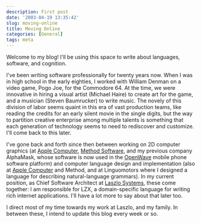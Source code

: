 ```yaml
---
description: First post
date: '2003-04-19 13:35:42'
slug: moving-online
title: Moving Online
categories: [General]
tags: meta
---
```


Welcome to my blog!  I'll be using this space to write about languages, software, and cognition.

I've been writing software professionally for twenty years now.  When I was in high school in the early eighties, I worked with William Denman on a video game, Pogo Joe, for the Commodore 64.  At the time, we were innovative in hiring a visual artist (Michael Haire) to create art for the game, and a musician (Steven Baumrucker) to write music.  The novely of this division of labor seems quaint in this era of vast production teams, like reading the credits for an early silent movie in the single digits, but the way to partition creative enterprise among multiple talents is something that each generation of technology seems to need to rediscover and customize.  I'll come back to this later.

I've gone back and forth since then between working on 2D computer graphics (at [Apple Computer](http://www.osteele.com/museum/quickdraw_gx.html), [Method Software](http://www.osteele.com/museum/method_software.html), and my previous company AlphaMask, whose software is now used in the [OpenWave](http://www.openwave.com) mobile phone software platform) and computer language design and implementation (also at [Apple Computer](http://www.osteele.com/museum/apple_dylan.html) and Method, and at Linguomotors where I designed a language for describing natural-language grammars).  In my current position, as Chief Software Architect at [Laszlo Systems](http://www.laszlosystems.com), these come together: I am responsible for LZX, a domain-specific language for writing rich internet applications.  I'll have a lot more to say about that later too.

I direct most of my time towards my work at Laszlo, and my family.  In between these, I intend to update this blog every week or so.
